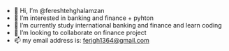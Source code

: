 - 👋 Hi, I’m @fereshtehghalamzan
- 👀 I’m interested in banking and finance + pyhton
- 🌱 I’m currently study international banking and finance and learn coding
- 💞️ I’m looking to collaborate on finance project
- 📫 my email address is: ferigh1364@gmail.com
<!---
fereshtehghalamzan/fereshtehghalamzan is a ✨ special ✨ repository because its `README.md` (this file) appears on your GitHub profile.
You can click the Preview link to take a look at your changes.
--->
